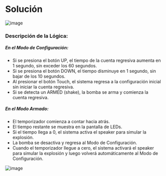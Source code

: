 # Solución

![image](https://github.com/user-attachments/assets/f28a01d4-978d-4734-8133-5496242292a1)

### Descripción de la Lógica:

##### En el Modo de Configuración:

- Si se presiona el botón UP, el tiempo de la cuenta regresiva aumenta en 1 segundo, sin exceder los 60 segundos.
- Si se presiona el botón DOWN, el tiempo disminuye en 1 segundo, sin bajar de los 10 segundos.
- Al presionar el botón Touch, el sistema regresa a la configuración inicial sin iniciar la cuenta regresiva.
- Si se detecta un ARMED (shake), la bomba se arma y comienza la cuenta regresiva.
  
##### En el Modo Armado:

- El temporizador comienza a contar hacia atrás.
- El tiempo restante se muestra en la pantalla de LEDs.
- Si el tiempo llega a 0, el sistema activa el speaker para simular la explosión.
- La bomba se desactiva y regresa al Modo de Configuración.
- Cuando el temporizador llegue a cero, el sistema activará el speaker para simular la explosión y luego volverá automáticamente al Modo de Configuración.

![image](https://github.com/user-attachments/assets/df4952f0-f5b0-4990-8e4d-562383153a6b)


